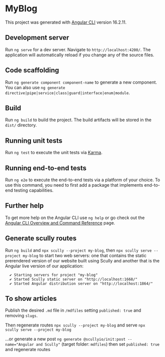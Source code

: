 # MyBlog

This project was generated with [Angular CLI](https://github.com/angular/angular-cli) version 16.2.11.

## Development server

Run `ng serve` for a dev server. Navigate to `http://localhost:4200/`. The application will automatically reload if you change any of the source files.

## Code scaffolding

Run `ng generate component component-name` to generate a new component. You can also use `ng generate directive|pipe|service|class|guard|interface|enum|module`.

## Build

Run `ng build` to build the project. The build artifacts will be stored in the `dist/` directory.

## Running unit tests

Run `ng test` to execute the unit tests via [Karma](https://karma-runner.github.io).

## Running end-to-end tests

Run `ng e2e` to execute the end-to-end tests via a platform of your choice. To use this command, you need to first add a package that implements end-to-end testing capabilities.

## Further help

To get more help on the Angular CLI use `ng help` or go check out the [Angular CLI Overview and Command Reference](https://angular.io/cli) page.

## Generate scully routes

Run `ng build` and `npx scully --project my-blog`, then `npx scully serve --project my-blog` to start two web servers: one that contains the static prerendered version of our website built using Scully and another that is the Angular live version of our application:
```
  ✔ Starting servers for project "my-blog"
  ✔ Started Scully static server on "http://localhost:1668/"
  ✔ Started Angular distribution server on "http://localhost:1864/"
```

## To show articles

Publish the desired `.md` file in `/mdfiles` setting `published: true` and removing `slugs`.

Then regenerate routes `npx scully --project my-blog` and serve `npx scully serve --project my-blog`

...or generate a new post `ng generate @scullyio/init:post --name="Angular and Scully"` (target folder: `mdfiles`) then set `published: true` and regenerate routes
